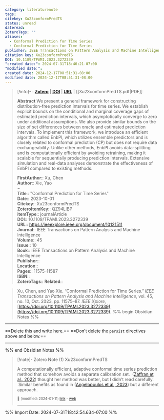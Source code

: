 ```yaml
---
category: literaturenote
tags: 
citekey: Xu23conformPredTS
status: unread
dateread: 
ZoteroTags: ""
aliases:
  - Conformal Prediction for Time Series
  - Conformal Prediction for Time Series
publisher: IEEE Transactions on Pattern Analysis and Machine Intelligence
citation key: Xu23conformPredTS
DOI: 10.1109/TPAMI.2023.3272339
"created date:": 2024-07-31T18:40:21-07:00
"modified date:": 
created date: 2024-12-17T08:51:31-08:00
modified date: 2024-12-17T08:51:31-08:00
---
```


> [!info]- : [**Zotero**](zotero://select/library/items/QZ94LIBP)  | [**DOI**](https://doi.org/10.1109/TPAMI.2023.3272339)  | [**URL**](https://ieeexplore.ieee.org/document/10121511) | [[Xu23conformPredTS.pdf|PDF]]
>
> 
> **Abstract**
> We present a general framework for constructing distribution-free prediction intervals for time series. We establish explicit bounds on the conditional and marginal coverage gaps of estimated prediction intervals, which asymptotically converge to zero under additional assumptions. We also provide similar bounds on the size of set differences between oracle and estimated prediction intervals. To implement this framework, we introduce an efficient algorithm called EnbPI, which utilizes ensemble predictors and is closely related to conformal prediction (CP) but does not require data exchangeability. Unlike other methods, EnbPI avoids data-splitting and is computationally efficient by avoiding retraining, making it scalable for sequentially producing prediction intervals. Extensive simulation and real-data analyses demonstrate the effectiveness of EnbPI compared to existing methods.
> 
> 
> **FirstAuthor**:: Xu, Chen  
> **Author**:: Xie, Yao  
~    
> **Title**:: "Conformal Prediction for Time Series"  
> **Date**:: 2023-10-01  
> **Citekey**:: Xu23conformPredTS  
> **ZoteroItemKey**:: QZ94LIBP  
> **itemType**:: journalArticle  
> **DOI**:: 10.1109/TPAMI.2023.3272339  
> **URL**:: https://ieeexplore.ieee.org/document/10121511  
> **Journal**:: IEEE Transactions on Pattern Analysis and Machine Intelligence  
> **Volume**:: 45  
> **Issue**:: 10  
> **Book**:: IEEE Transactions on Pattern Analysis and Machine Intelligence  
> **Publisher**::   
> **Location**::    
> **Pages**:: 11575-11587  
> **ISBN**::   
> **ZoteroTags**:: 
> **Related**:: 

> Xu, Chen, and Yao Xie. “Conformal Prediction for Time Series.” _IEEE Transactions on Pattern Analysis and Machine Intelligence_, vol. 45, no. 10, Oct. 2023, pp. 11575–87. _IEEE Xplore_, [https://doi.org/10.1109/TPAMI.2023.3272339](https://doi.org/10.1109/TPAMI.2023.3272339).
%% begin Obsidian Notes %%
___
==Delete this and write here.==
==Don't delete the `persist` directives above and below.==
___
%% end Obsidian Notes %%

> [!note]- Zotero Note (1)
> Xu23conformPredTS
> 
> A computationally efficient, adaptive conformal time series prediction method that somehow avoids a separate calibration set.  ([Zaffran et al., 2022](zotero://select/library/items/KNZPKMSS)) thought her method was better, but I didn’t read carefully.  Similar benefits as found in ([Angelopoulos et al., 2023](zotero://select/library/items/QEQS6LTY)) but a different approach.
> 
> <small>📝️ (modified: 2024-01-11) [link](zotero://select/library/items/9DIFN73U) - [web](http://zotero.org/users/60638/items/9DIFN73U)</small>
>  
> ---




%% Import Date: 2024-07-31T18:42:54.634-07:00 %%

